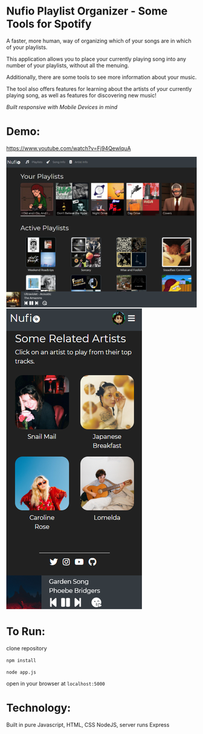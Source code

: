 # Nufio Playlist Organizer - Some Tools for Spotify

A faster, more human, way of organizing which of your songs are in which of your playlists.

This application allows you to place your currently playing song into any number of your playlists, without all the menuing.

Additionally, there are some tools to see more information about your music.

The tool also offers features for learning about the artists of your currently playing song, as well as features for discovering new music!

*Built responsive with Mobile Devices in mind*

# Demo:
https://www.youtube.com/watch?v=Fj94QewlquA

![PC View](https://github.com/JaimeNufio/Playlist-Organizer/blob/master/assets/screenshot.png?raw=true)
![Mobile1](https://github.com/JaimeNufio/Playlist-Organizer/blob/master/assets/mobile-artist-discover.png)

# To Run:

clone repository

`npm install`

`node app.js`

open in your browser at `localhost:5000`

# Technology: 

Built in pure Javascript, HTML, CSS NodeJS, server runs Express
